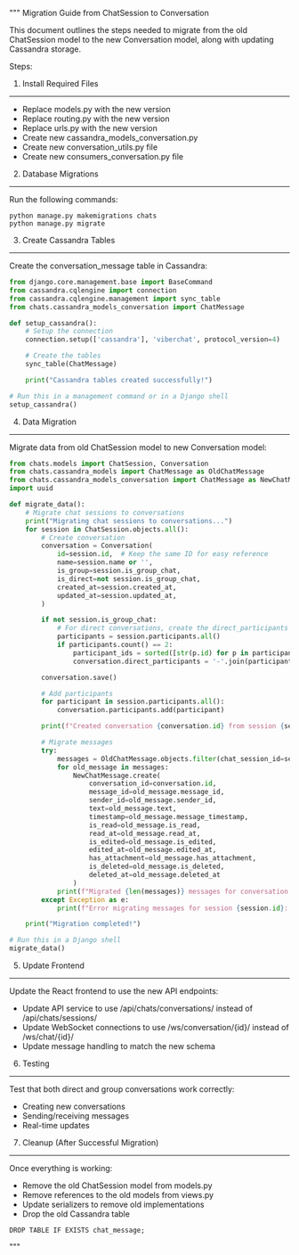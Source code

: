 """
Migration Guide from ChatSession to Conversation

This document outlines the steps needed to migrate from the old ChatSession model to the new
Conversation model, along with updating Cassandra storage.

Steps:

1. Install Required Files

---

- Replace models.py with the new version
- Replace routing.py with the new version
- Replace urls.py with the new version
- Create new cassandra_models_conversation.py
- Create new conversation_utils.py file
- Create new consumers_conversation.py file

2. Database Migrations

---

Run the following commands:

```
python manage.py makemigrations chats
python manage.py migrate
```

3. Create Cassandra Tables

---

Create the conversation_message table in Cassandra:

```python
from django.core.management.base import BaseCommand
from cassandra.cqlengine import connection
from cassandra.cqlengine.management import sync_table
from chats.cassandra_models_conversation import ChatMessage

def setup_cassandra():
    # Setup the connection
    connection.setup(['cassandra'], 'viberchat', protocol_version=4)

    # Create the tables
    sync_table(ChatMessage)

    print("Cassandra tables created successfully!")

# Run this in a management command or in a Django shell
setup_cassandra()
```

4. Data Migration

---

Migrate data from old ChatSession model to new Conversation model:

```python
from chats.models import ChatSession, Conversation
from chats.cassandra_models import ChatMessage as OldChatMessage
from chats.cassandra_models_conversation import ChatMessage as NewChatMessage
import uuid

def migrate_data():
    # Migrate chat sessions to conversations
    print("Migrating chat sessions to conversations...")
    for session in ChatSession.objects.all():
        # Create conversation
        conversation = Conversation(
            id=session.id,  # Keep the same ID for easy reference
            name=session.name or '',
            is_group=session.is_group_chat,
            is_direct=not session.is_group_chat,
            created_at=session.created_at,
            updated_at=session.updated_at,
        )

        if not session.is_group_chat:
            # For direct conversations, create the direct_participants field
            participants = session.participants.all()
            if participants.count() == 2:
                participant_ids = sorted([str(p.id) for p in participants])
                conversation.direct_participants = '-'.join(participant_ids)

        conversation.save()

        # Add participants
        for participant in session.participants.all():
            conversation.participants.add(participant)

        print(f"Created conversation {conversation.id} from session {session.id}")

        # Migrate messages
        try:
            messages = OldChatMessage.objects.filter(chat_session_id=session.id)
            for old_message in messages:
                NewChatMessage.create(
                    conversation_id=conversation.id,
                    message_id=old_message.message_id,
                    sender_id=old_message.sender_id,
                    text=old_message.text,
                    timestamp=old_message.message_timestamp,
                    is_read=old_message.is_read,
                    read_at=old_message.read_at,
                    is_edited=old_message.is_edited,
                    edited_at=old_message.edited_at,
                    has_attachment=old_message.has_attachment,
                    is_deleted=old_message.is_deleted,
                    deleted_at=old_message.deleted_at
                )
            print(f"Migrated {len(messages)} messages for conversation {conversation.id}")
        except Exception as e:
            print(f"Error migrating messages for session {session.id}: {str(e)}")

    print("Migration completed!")

# Run this in a Django shell
migrate_data()
```

5. Update Frontend

---

Update the React frontend to use the new API endpoints:

- Update API service to use /api/chats/conversations/ instead of /api/chats/sessions/
- Update WebSocket connections to use /ws/conversation/{id}/ instead of /ws/chat/{id}/
- Update message handling to match the new schema

6. Testing

---

Test that both direct and group conversations work correctly:

- Creating new conversations
- Sending/receiving messages
- Real-time updates

7. Cleanup (After Successful Migration)

---

Once everything is working:

- Remove the old ChatSession model from models.py
- Remove references to the old models from views.py
- Update serializers to remove old implementations
- Drop the old Cassandra table

```cql
DROP TABLE IF EXISTS chat_message;
```

"""
